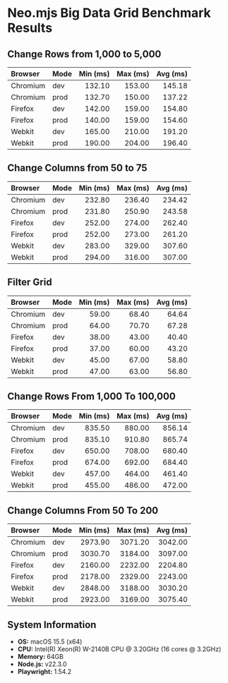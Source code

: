 # Neo.mjs Big Data Grid Benchmark Results

## Change Rows from 1,000 to 5,000

| Browser  | Mode | Min (ms) | Max (ms) | Avg (ms) |
| :--- | :--- | ---: | ---: | ---: |
| Chromium | dev | 132.10 | 153.00 | 145.18 |
| Chromium | prod | 132.70 | 150.00 | 137.22 |
| Firefox | dev | 142.00 | 159.00 | 154.80 |
| Firefox | prod | 140.00 | 159.00 | 154.60 |
| Webkit | dev | 165.00 | 210.00 | 191.20 |
| Webkit | prod | 190.00 | 204.00 | 196.40 |

## Change Columns from 50 to 75

| Browser  | Mode | Min (ms) | Max (ms) | Avg (ms) |
| :--- | :--- | ---: | ---: | ---: |
| Chromium | dev | 232.80 | 236.40 | 234.42 |
| Chromium | prod | 231.80 | 250.90 | 243.58 |
| Firefox | dev | 252.00 | 274.00 | 262.40 |
| Firefox | prod | 252.00 | 273.00 | 261.20 |
| Webkit | dev | 283.00 | 329.00 | 307.60 |
| Webkit | prod | 294.00 | 316.00 | 307.00 |

## Filter Grid

| Browser  | Mode | Min (ms) | Max (ms) | Avg (ms) |
| :--- | :--- | ---: | ---: | ---: |
| Chromium | dev | 59.00 | 68.40 | 64.64 |
| Chromium | prod | 64.00 | 70.70 | 67.28 |
| Firefox | dev | 38.00 | 43.00 | 40.40 |
| Firefox | prod | 37.00 | 60.00 | 43.20 |
| Webkit | dev | 45.00 | 67.00 | 58.80 |
| Webkit | prod | 47.00 | 63.00 | 56.80 |

## Change Rows From 1,000 To 100,000

| Browser  | Mode | Min (ms) | Max (ms) | Avg (ms) |
| :--- | :--- | ---: | ---: | ---: |
| Chromium | dev | 835.50 | 880.00 | 856.14 |
| Chromium | prod | 835.10 | 910.80 | 865.74 |
| Firefox | dev | 650.00 | 708.00 | 680.40 |
| Firefox | prod | 674.00 | 692.00 | 684.40 |
| Webkit | dev | 457.00 | 464.00 | 461.40 |
| Webkit | prod | 455.00 | 486.00 | 472.00 |

## Change Columns From 50 To 200

| Browser  | Mode | Min (ms) | Max (ms) | Avg (ms) |
| :--- | :--- | ---: | ---: | ---: |
| Chromium | dev | 2973.90 | 3071.20 | 3042.00 |
| Chromium | prod | 3030.70 | 3184.00 | 3097.00 |
| Firefox | dev | 2160.00 | 2232.00 | 2204.80 |
| Firefox | prod | 2178.00 | 2329.00 | 2243.00 |
| Webkit | dev | 2848.00 | 3188.00 | 3030.20 |
| Webkit | prod | 2923.00 | 3169.00 | 3075.40 |

## System Information
* **OS:** macOS 15.5 (x64)
* **CPU:** Intel(R) Xeon(R) W-2140B CPU @ 3.20GHz (16 cores @ 3.2GHz)
* **Memory:** 64GB
* **Node.js:** v22.3.0
* **Playwright:** 1.54.2

